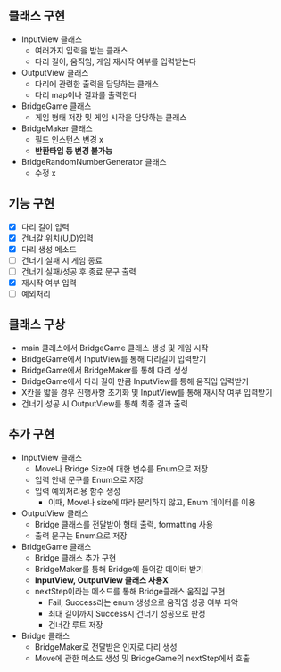 ## 클래스 구현
- InputView 클래스
  - 여러가지 입력을 받는 클래스
  - 다리 길이, 움직임, 게임 재시작 여부를 입력받는다
- OutputView 클래스
  - 다리에 관련한 출력을 담당하는 클래스
  - 다리 map이나 결과를 출력한다
- BridgeGame 클래스
  - 게임 형태 저장 및 게임 시작을 담당하는 클래스
- BridgeMaker 클래스
  - 필드 인스턴스 변경 x
  - **반환타입 등 변경 불가능**  
- BridgeRandomNumberGenerator 클래스
  - 수정 x
  
## 기능 구현
- [x] 다리 길이 입력
- [x] 건너갈 위치(U,D)입력
- [X] 다리 생성 메소드 
- [ ] 건너기 실패 시 게임 종료
- [ ] 건너기 실패/성공 후 종료 문구 출력
- [x] 재시작 여부 입력
- [ ] 예외처리

## 클래스 구상
- main 클래스에서 BridgeGame 클래스 생성 및 게임 시작
- BridgeGame에서 InputView를 통해 다리길이 입력받기
- BridgeGame에서 BridgeMaker를 통해 다리 생성
- BridgeGame에서 다리 길이 만큼 InputView를 통해 움직입 입력받기
- X칸을 밟을 경우 진행사항 초기화 및 InputView를 통해 재시작 여부 입력받기
- 건너기 성공 시 OutputView를 통해 최종 결과 출력

## 추가 구현
- InputView 클래스
  - Move나 Bridge Size에 대한 변수를 Enum으로 저장
  - 입력 안내 문구를 Enum으로 저장
  - 입력 예외처리용 함수 생성
    - 이때, Move나 size에 따라 분리하지 않고, Enum 데이터를 이용
- OutputView 클래스
  - Bridge 클래스를 전달받아 형태 출력, formatting 사용
  - 출력 문구는 Enum으로 저장
- BridgeGame 클래스
  - Bridge 클래스 추가 구현
  - BridgeMaker를 통해 Bridge에 들어갈 데이터 받기
  - **InputView, OutputView 클래스 사용X**
  - nextStep이라는 메소드를 통해 Bridge클래스 움직임 구현
    - Fail, Success라는 enum 생성으로 움직임 성공 여부 파악
    - 최대 길이까지 Success시 건너기 성공으로 판정
    - 건너간 루트 저장
- Bridge 클래스
  - BridgeMaker로 전달받은 인자로 다리 생성
  - Move에 관한 메소드 생성 및 BridgeGame의 nextStep에서 호출
  

